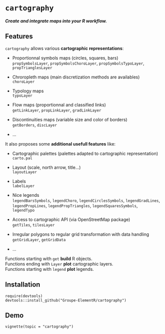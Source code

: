 # `cartography`

***Create and integrate maps into your R workflow.***   


## Features  
`cartography` allows various **cartographic representations**: 

* Proportionnal symbols maps (circles, squares, bars)   
`propSymbolsLayer`, `propSymbolsChoroLayer`, `propSymbolsTypoLayer`, `propTrianglesLayer`  

* Chroropleth maps (main discretization methods are availables)  
`choroLayer`  

* Typology maps  
`typoLayer`  

* Flow maps (proportionnal and classified links)   
`getLinkLayer`, `propLinkLayer`, `gradLinkLayer`  

* Discontinuities maps (variable size and color of borders)  
`getBorders`, `discLayer`

* ...

It also proposes some **additional usefull features** like:

* Cartographic palettes (palettes adapted to cartographic representation)  
`carto.pal`  

* Layout (scale, north arrow, title...)  
`layoutLayer`  

* Labels  
`labelLayer`  

* Nice legends   
`legendBarsSymbols`, `legendChoro`, `legendCirclesSymbols`, `legendGradLines`, `legendPropLines`, `legendPropTriangles`, `legendSquaresSymbols`, `legendTypo`  

* Access to cartographic API (via OpenStreetMap package)  
`getTiles`, `tilesLayer`  

* Irregular polygons to regular grid transformation with data handling  
`getGridLayer`, `getGridData`  

* ...



Functions starting with `get` **build** R objects.  
Functions ending with `Layer` **plot** cartographic layers.  
Functions starting with `legend` **plot** legends.  


## Installation

```{r}
require(devtools)
devtools::install_github("Groupe-ElementR/cartography")
```

## Demo

```{r}
vignette(topic = "cartography")
```




